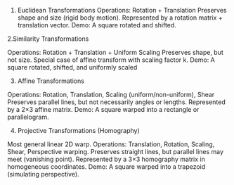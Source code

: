 1. Euclidean Transformations
  Operations: Rotation + Translation
Preserves shape and size (rigid body motion).
Represented by a rotation matrix + translation vector.
Demo: A square rotated and shifted.

2.Similarity Transformations

Operations: Rotation + Translation + Uniform Scaling
Preserves shape, but not size.
Special case of affine transform with scaling factor k.
Demo: A square rotated, shifted, and uniformly scaled

3. Affine Transformations

Operations: Rotation, Translation, Scaling (uniform/non-uniform), Shear
Preserves parallel lines, but not necessarily angles or lengths.
Represented by a 2×3 affine matrix.
Demo: A square warped into a rectangle or parallelogram.

4. Projective Transformations (Homography)

Most general linear 2D warp.
Operations: Translation, Rotation, Scaling, Shear, Perspective warping.
Preserves straight lines, but parallel lines may meet (vanishing point).
Represented by a 3×3 homography matrix in homogeneous coordinates.
Demo: A square warped into a trapezoid (simulating perspective).

